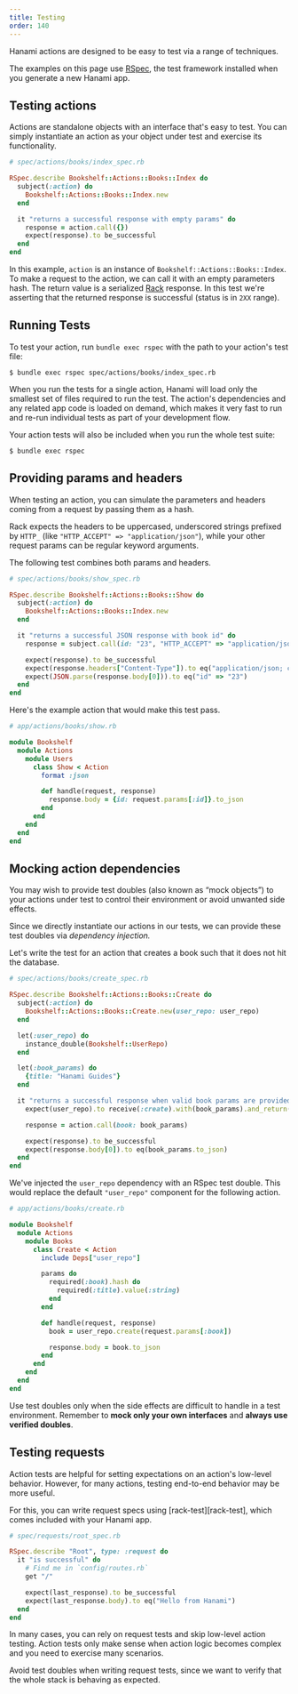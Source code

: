 ```yaml
---
title: Testing
order: 140
---
```


Hanami actions are designed to be easy to test via a range of techniques.

The examples on this page use [RSpec](http://rspec.info), the test framework installed when you generate a new Hanami app.

## Testing actions

Actions are standalone objects with an interface that's easy to test. You can simply instantiate an action as your object under test and exercise its functionality.

```ruby
# spec/actions/books/index_spec.rb

RSpec.describe Bookshelf::Actions::Books::Index do
  subject(:action) do
    Bookshelf::Actions::Books::Index.new
  end

  it "returns a successful response with empty params" do
    response = action.call({})
    expect(response).to be_successful
  end
end
```

In this example, `action` is an instance of `Bookshelf::Actions::Books::Index`. To make a request to the action, we can call it with an empty parameters hash. The return value is a serialized [Rack] response. In this test we're asserting that the returned response is successful (status is in `2XX` range).

[rack]: https://github.com/rack/rack

## Running Tests

To test your action, run `bundle exec rspec` with the path to your action's test file:

```shell
$ bundle exec rspec spec/actions/books/index_spec.rb
```

When you run the tests for a single action, Hanami will load only the smallest set of files required to run the test. The action's dependencies and any related app code is loaded on demand, which makes it very fast to run and re-run individual tests as part of your development flow.

Your action tests will also be included when you run the whole test suite:

```shell
$ bundle exec rspec
```

## Providing params and headers

When testing an action, you can simulate the parameters and headers coming from a request by passing them as a hash.

Rack expects the headers to be uppercased, underscored strings prefixed by `HTTP_` (like `"HTTP_ACCEPT" => "application/json"`), while your other request params can be regular keyword arguments.

The following test combines both params and headers.

```ruby
# spec/actions/books/show_spec.rb

RSpec.describe Bookshelf::Actions::Books::Show do
  subject(:action) do
    Bookshelf::Actions::Books::Index.new
  end

  it "returns a successful JSON response with book id" do
    response = subject.call(id: "23", "HTTP_ACCEPT" => "application/json")

    expect(response).to be_successful
    expect(response.headers["Content-Type"]).to eq("application/json; charset=utf-8")
    expect(JSON.parse(response.body[0])).to eq("id" => "23")
  end
end
```

Here's the example action that would make this test pass.

```ruby
# app/actions/books/show.rb

module Bookshelf
  module Actions
    module Users
      class Show < Action
        format :json

        def handle(request, response)
          response.body = {id: request.params[:id]}.to_json
        end
      end
    end
  end
end
```

## Mocking action dependencies

You may wish to provide test doubles (also known as “mock objects”) to your actions under test to control their environment or avoid unwanted side effects.

Since we directly instantiate our actions in our tests, we can provide these test doubles via _dependency injection._

Let's write the test for an action that creates a book such that it does not hit the database.

```ruby
# spec/actions/books/create_spec.rb

RSpec.describe Bookshelf::Actions::Books::Create do
  subject(:action) do
    Bookshelf::Actions::Books::Create.new(user_repo: user_repo)
  end

  let(:user_repo) do
    instance_double(Bookshelf::UserRepo)
  end

  let(:book_params) do
    {title: "Hanami Guides"}
  end

  it "returns a successful response when valid book params are provided" do
    expect(user_repo).to receive(:create).with(book_params).and_return(book_params)

    response = action.call(book: book_params)

    expect(response).to be_successful
    expect(response.body[0]).to eq(book_params.to_json)
  end
end
```

We've injected the `user_repo` dependency with an RSpec test double. This would replace the default `"user_repo"` component for the following action.


```ruby
# app/actions/books/create.rb

module Bookshelf
  module Actions
    module Books
      class Create < Action
        include Deps["user_repo"]

        params do
          required(:book).hash do
            required(:title).value(:string)
          end
        end

        def handle(request, response)
          book = user_repo.create(request.params[:book])

          response.body = book.to_json
        end
      end
    end
  end
end
```

<p class="warning">
Use test doubles only when the side effects are difficult to handle in a test environment. Remember to <strong>mock only your own interfaces</strong> and <strong>always use verified doubles</strong>.
</p>

## Testing requests

Action tests are helpful for setting expectations on an action's low-level behavior. However, for many actions, testing end-to-end behavior may be more useful.

For this, you can write request specs using [rack-test][rack-test], which comes included with your Hanami app.

```ruby
# spec/requests/root_spec.rb

RSpec.describe "Root", type: :request do
  it "is successful" do
    # Find me in `config/routes.rb`
    get "/"

    expect(last_response).to be_successful
    expect(last_response.body).to eq("Hello from Hanami")
  end
end
```

<p class="notice">
In many cases, you can rely on request tests and skip low-level action testing. Action tests only make sense when action logic becomes complex and you need to exercise many scenarios.
</p>

<p class="notice">
Avoid test doubles when writing request tests, since we want to verify that the whole stack is behaving as expected.
</p>
